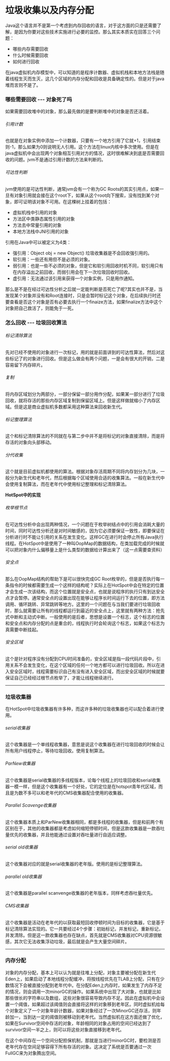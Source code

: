 # 垃圾收集以及内存分配

Java这个语言并不是第一个考虑到内存回收的语言，对于这方面的只是还需要了解，是因为你要对这些技术实施进行必要的监控。那么其实本质实在回答三个问题：

* 哪些内存需要回收
* 什么时候需要回收
* 如何进行回收

在java虚拟机内存模型中，可以知道的是程序计数器、虚拟机栈和本地方法栈是随着线程生灭而生灭，这几个区域的内存分配和回收是具备确定性的。但是对于java堆而言则不是了。

### 哪些需要回收 --- 对象死了吗

如果需要回收堆中的对象，那么最先做的是要判断堆中的对象是否还活着。

###### 引用计数

也就是在对象实例中添加一个计数器，只要有一个地方引用了它就+1，引用结束则-1，那么如果为0则说明无人引用。这个方法在linux内核中多次使用。但是在java虚拟机中会出现两个对象相互引用对方的情况，这时很难解决到底是否需要回收的问题。jvm不是通过引用计数的方法来判断的。

###### 可达性判断

jvm使用的是可达性判断，通常jvm会有一个称为GC Roots的其实引用点，如果一旦有对象引用就会接在这个root下，如果从这个root向下搜索，没有找到某个对象，即可证明该对象不可用。在这棵树上挂着的包括：

* 虚拟机栈中引用的对象
* 方法区中类静态属性引用的对象
* 方法去中常量引用的对象
* 本地方法栈中JNI引用的对象

引用在Java中可以被定义为4类：

* 强引用：Object obj = new Object() 垃圾收集器是不会回收强引用的。
* 软引用：一些还有用但不是必须的对象。
* 弱引用：也是一些不必须的对象，但是它和软引用回收时机不同，软引用只有在内存溢出之前回收，而弱引用会在下一次垃圾回收时回收。
* 虚引用：无法通过该引用来获得一个对象实例，只是用作通知。

那么是不是在经过可达性分析之后就一定能判断是否死亡了呢?其实也并不是，当发现某个对象并没有和Root连接时，只是会暂时标记这个对象，在后续执行时还要查看是否这个对象是否有必要去执行一个finaize方法，如果finalize方法中这个对象把自己救活了，则能免于一死。

### 怎么回收 --- 垃圾回收算法

###### 标记清除算法

先对已经不使用的对象进行一次标记，用的就是前面讲到的可达性算法，然后对这些标记了的对象进行回收。但是这么做会有两个问题，一是会有很大的开销，二是容易留下内存碎片。

###### 复制

将内存区域划分为两部分，一部分保留一部分用作分配，如果某一部分进行了垃圾回收，就将存活的那些内存区域复制到保留区域上。但是这样做就缩小了内存区域。但是这是商业虚拟机多数都采用这种算法来回收新生代。

###### 标记整理算法

这个和标记清除算法的不同就在与第二步中并不是将标记的对象直接清除，而是将存活的对象向头部移动。

###### 分代收集

这个就是目前虚拟机都使用的算法。根据对象存活周期不同将内存划分为几块，一般分为新生代和老年代，然后根据每个区域使用合适的收集算法。一般在新生代中会使用复制算法，而在老年代中使用标记整理和标记清除算法。

**HotSpot中的实现**

###### 枚举根节点

在可达性分析中会出现两种情况，一个问题在于枚举树结点中的引用会消耗大量的时间，同时可达性分析还是对时间敏感的，因为它必须要保证一致性，即要保证在分析进行时不能让引用的关系在发生变化。这样GC在进行时会停止所有Java执行线程。在HotSpot中是使用了一种叫OopMap的数据结构，在类加载完成的时候就可以把对象内什么偏移量上是什么类型的数据给计算出来了（这一点需要查资料）

###### 安全点

那么在OopMap结构的帮助下是可以很快完成GC Root枚举的，但是是否执行每一条指令的时候都需要生成一个这样的结构呢？实际上在HotSpot中会在特定的位置才会生成一次该结构，而这个位置就是安全点，也就是说程序的执行只有到达安全点才会暂停。通常安全点的设置出现在能够让程序长时间运行下去的位置，即方法调用、循环跳转、异常跳转等地方。这里的一个问题在与当我们要进行垃圾回收时，那么就需要让所有的线程都运行到最近的安全点上，这里就有两种方法：抢先式中断和主动式中断。一般使用的是后者，思想是设置一个标志，这个标志的位置和安全点和内存分配的点是重合的，线程执行时会轮询这个标志，如果这个标志为真需要中断挂起。

###### 安全区域

这个是针对程序没有分配到CPU时间准备的，安全区域是指一段代码片段中，引用关系不会发生变化，在这个区域的任何一个地方都可以进行垃圾回收。所以在进入安全区域时，线程需要标识自己有没有进入安全区域，而出安全区域的时候就要保证自己已经经过根节点枚举了，才能让线程继续进行。

---

### 垃圾收集器

在HotSpot中垃圾收集器有许多种，而这许多种的垃圾收集器也可以配合着进行使用。

###### serial收集器

这个收集器是一个单线程收集器，意思是说这个收集器在进行垃圾回收的时候会让所有用户线程停止，等待垃圾回收。使用复制算法。

###### ParNew收集器

这个收集器是serial收集器的多线程版本，论每个线程上的垃圾回收和serial收集器一模一样，但是这个收集器有一个好处，它的定位是在hotspot青年代区域，而且是为数不多可以和老年代的CMS收集器配合使用的收集器。

###### Parallel Scavenge收集器

这个收集器本质上和ParNew收集器相同，都是多线程的收集器，但是和前两个有区别在于，其他的收集器都是考虑如何缩短停顿时间，但是这款收集器是一款吞吐量优先的收集器，并且他能通过设置对吞吐量进行自适应调整。

###### serial old收集器

这个收集器对应的就是serial收集器的老年版。使用的是标记整理算法。

###### parallel old收集器

这个收集器是parallel scanvenge收集器的老年版本，同样考虑吞吐量优先。

###### CMS收集器

这个收集器是活动在老年代的以获取最短回收停顿时间为目标的收集器，它是基于标记清除算法实现的。它一共要经过4个步骤：初始标记，并发标记，重新标记，并发清除。但是这一款收集器也存在缺点，首先就是CMS收集器对CPU资源很敏感，其次它无法收集浮动垃圾，最后就是会产生大量空间碎片。

---

### 内存分配

对象的内存分配，基本上可以认为就是往堆上分配，对象主要被分配在新生代Eden上，如果启动了本地线程分配缓冲，将按线程优先在TLAB上分配，只有在少数情况下会被直接分配到老年代中。在分配Eden上内存时，如果发生了内存不足的情况，则会调用一次minorGC的操作。如果系统中出现了大对象，也就是比如那些很长的字符串以及数组，这些对象很容易导致内存不足。因此在虚拟机中会设置一个阈值，如果超过该阈值则会直接将这样的对象移到老年区。同时虚拟机给每个对象定义了一个对象年龄计数器，如果对象经过了一次MinorGC还存活，则年龄加一，当到达一定的阈值则被移动到老年代。当然虚拟机在这方面还做了优化，如果在Survivor空间中存活的对象，年龄相同的对象占用的空间已经达到了survivor空间一半之上，则可以将这些对象直接移到老年代。

在这个中间存在一个空间分配担保机制，那就是当进行minorGC时，要检测是否老年代存在空间足够容得下所有存活的对象。这决定了系统是否要通过一次FullGC来为对象腾出空间。